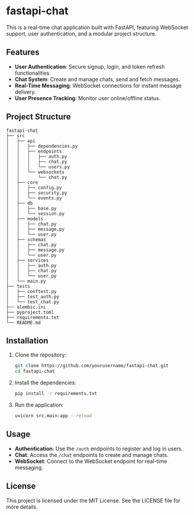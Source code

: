 # fastapi-chat

This is a real-time chat application built with FastAPI, featuring WebSocket support, user authentication, and a modular project structure.

## Features

- **User Authentication**: Secure signup, login, and token refresh functionalities.
- **Chat System**: Create and manage chats, send and fetch messages.
- **Real-Time Messaging**: WebSocket connections for instant message delivery.
- **User Presence Tracking**: Monitor user online/offline status.

## Project Structure

```
fastapi-chat
├── src
│   ├── api
│   │   ├── dependencies.py
│   │   ├── endpoints
│   │   │   ├── auth.py
│   │   │   ├── chat.py
│   │   │   └── users.py
│   │   └── websockets
│   │       └── chat.py
│   ├── core
│   │   ├── config.py
│   │   ├── security.py
│   │   └── events.py
│   ├── db
│   │   ├── base.py
│   │   └── session.py
│   ├── models
│   │   ├── chat.py
│   │   ├── message.py
│   │   └── user.py
│   ├── schemas
│   │   ├── chat.py
│   │   ├── message.py
│   │   └── user.py
│   ├── services
│   │   ├── auth.py
│   │   ├── chat.py
│   │   └── user.py
│   └── main.py
├── tests
│   ├── conftest.py
│   ├── test_auth.py
│   └── test_chat.py
├── alembic.ini
├── pyproject.toml
├── requirements.txt
└── README.md
```

## Installation

1. Clone the repository:
   ```bash
   git clone https://github.com/yourusername/fastapi-chat.git
   cd fastapi-chat
   ```

2. Install the dependencies:
   ```bash
   pip install -r requirements.txt
   ```

3. Run the application:
   ```bash
   uvicorn src.main:app --reload
   ```

## Usage

- **Authentication**: Use the `/auth` endpoints to register and log in users.
- **Chat**: Access the `/chat` endpoints to create and manage chats.
- **WebSocket**: Connect to the WebSocket endpoint for real-time messaging.

## License

This project is licensed under the MIT License. See the LICENSE file for more details.